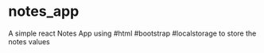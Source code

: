 # notes_app

A simple react Notes App using
#html
#bootstrap
#localstorage to store the notes values
